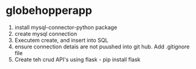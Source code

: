 # globehopperapp
1. install mysql-connector-python package
2. create mysql connection
3. Executem create, and insert into SQL
4. ensure connection detais are not puushed into git hub. Add .gitignore file
5. Create teh crud API's using flask - pip install flask